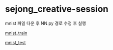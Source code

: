 # sejong_creative-session

mnist 파일 다운 후 NN.py 경로 수정 후 실행

[mnist_train](https://git.io/vySZ1)

[mnist_test](https://git.io/vySZP)
